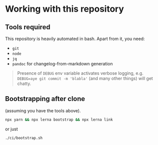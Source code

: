 # Working with this repository

## Tools required

This repository is heavily automated in bash. Apart from it, you need:
- `git`
- `node`
- `jq`
- `pandoc` for changelog-from-markdown generation

> Presence of `DEBUG` env variable activates verbose logging, e.g. `DEBUG=aye git commit -m 'blabla'` (and many other things) will get chatty. 

## Bootstrapping after clone

(assuming you have the tools above).

```sh
npx yarn && npx lerna bootstrap && npx lerna link
``` 

or just

```sh 
./ci/bootstrap.sh
```